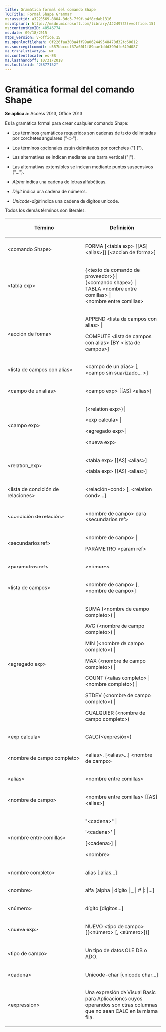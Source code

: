 ```yaml
---
title: Gramática formal del comando Shape
TOCTitle: Formal Shape Grammar
ms:assetid: a3220569-8804-3dc3-7f9f-b4f8cdab1316
ms:mtpsurl: https://msdn.microsoft.com/library/JJ249752(v=office.15)
ms:contentKeyID: 48546774
ms.date: 09/18/2015
mtps_version: v=office.15
ms.openlocfilehash: 0f226faa303a4ff99a062449548478d32fc60612
ms.sourcegitcommit: c557bbcccf37a6011f89aae1ddd399dfe549d087
ms.translationtype: MT
ms.contentlocale: es-ES
ms.lasthandoff: 10/31/2018
ms.locfileid: "25877152"
---
```

# <a name="formal-shape-grammar"></a>Gramática formal del comando Shape


**Se aplica a**: Access 2013, Office 2013

Es la gramática formal para crear cualquier comando Shape:

  - Los términos gramáticos requeridos son cadenas de texto delimitadas por corchetes angulares ("\<\>").

  - Los términos opcionales están delimitados por corchetes ("\[ \]").

  - Las alternativas se indican mediante una barra vertical ("|").

  - Las alternativas extensibles se indican mediante puntos suspensivos ("...").

  - *Alpha* indica una cadena de letras alfabéticas.

  - *Digit* indica una cadena de números.

  - *Unicode-digit* indica una cadena de dígitos unicode.

Todos los demás términos son literales.

<table>
<colgroup>
<col style="width: 50%" />
<col style="width: 50%" />
</colgroup>
<thead>
<tr class="header">
<th><p>Término</p></th>
<th><p>Definición</p></th>
</tr>
</thead>
<tbody>
<tr class="odd">
<td><p>&lt;comando Shape&gt;</p></td>
<td><p>FORMA [&lt;tabla exp&gt; [[AS] &lt;alias&gt;]] [&lt;acción de forma&gt;]</p></td>
</tr>
<tr class="even">
<td><p>&lt;tabla exp&gt;</p></td>
<td><p>{&lt;texto de comando de proveedor&gt;} |<br />
(&lt;comando shape&gt;) |<br />
TABLA &lt;nombre entre comillas&gt; |<br />
&lt;nombre entre comillas&gt;</p></td>
</tr>
<tr class="odd">
<td><p>&lt;acción de forma&gt;</p></td>
<td><p>APPEND &lt;lista de campos con alias&gt; |</p>
<p>COMPUTE &lt;lista de campos con alias&gt; [BY &lt;lista de campos&gt;]</p></td>
</tr>
<tr class="even">
<td><p>&lt;lista de campos con alias&gt;</p></td>
<td><p>&lt;campo de un alias&gt; [, &lt;campo sin suavizado... &gt;]</p></td>
</tr>
<tr class="odd">
<td><p>&lt;campo de un alias&gt;</p></td>
<td><p>&lt;campo exp&gt; [[AS] &lt;alias&gt;]</p></td>
</tr>
<tr class="even">
<td><p>&lt;campo exp&gt;</p></td>
<td><p>(&lt;relation exp&gt;) |</p>
<p>&lt;exp calcula&gt; |</p>
<p>&lt;agregado exp&gt; |</p>
<p>&lt;nueva exp&gt;</p></td>
</tr>
<tr class="odd">
<td><p>&lt;relation_exp&gt;</p></td>
<td><p>&lt;tabla exp&gt; [[AS] &lt;alias&gt;]</p>
<p>&lt;tabla exp&gt; [[AS] &lt;alias&gt;]</p></td>
</tr>
<tr class="even">
<td><p>&lt;lista de condición de relaciones&gt;</p></td>
<td><p>&lt;relación-cond&gt; [, &lt;relation cond&gt;...]</p></td>
</tr>
<tr class="odd">
<td><p>&lt;condición de relación&gt;</p></td>
<td><p>&lt;nombre de campo&gt; para &lt;secundarios ref&gt;</p></td>
</tr>
<tr class="even">
<td><p>&lt;secundarios ref&gt;</p></td>
<td><p>&lt;nombre de campo&gt; |</p>
<p>PARÁMETRO &lt;param ref&gt;</p></td>
</tr>
<tr class="odd">
<td><p>&lt;parámetros ref&gt;</p></td>
<td><p>&lt;número&gt;</p></td>
</tr>
<tr class="even">
<td><p>&lt;lista de campos&gt;</p></td>
<td><p>&lt;nombre de campo&gt; [, &lt;nombre de campo&gt;]</p></td>
</tr>
<tr class="odd">
<td><p>&lt;agregado exp&gt;</p></td>
<td><p>SUMA (&lt;nombre de campo completo&gt;) |</p>
<p>AVG (&lt;nombre de campo completo&gt;) |</p>
<p>MIN (&lt;nombre de campo completo&gt;) |</p>
<p>MAX (&lt;nombre de campo completo&gt;) |</p>
<p>COUNT (&lt;alias completo&gt; | &lt;nombre completo&gt;) |</p>
<p>STDEV (&lt;nombre de campo completo&gt;) |</p>
<p>CUALQUIER (&lt;nombre de campo completo&gt;)</p></td>
</tr>
<tr class="even">
<td><p>&lt;exp calcula&gt;</p></td>
<td><p>CALC(&lt;expresión&gt;)</p></td>
</tr>
<tr class="odd">
<td><p>&lt;nombre de campo completo&gt;</p></td>
<td><p>&lt;alias&gt;. [&lt;alias&gt;...] &lt;nombre de campo&gt;</p></td>
</tr>
<tr class="even">
<td><p>&lt;alias&gt;</p></td>
<td><p>&lt;nombre entre comillas&gt;</p></td>
</tr>
<tr class="odd">
<td><p>&lt;nombre de campo&gt;</p></td>
<td><p>&lt;nombre entre comillas&gt; [[AS] &lt;alias&gt;]</p></td>
</tr>
<tr class="even">
<td><p>&lt;nombre entre comillas&gt;</p></td>
<td><p>&quot;&lt;cadena&gt;&quot; |</p>
<p>'&lt;cadena&gt;' |</p>
<p>[&lt;cadena&gt;] |</p>
<p>&lt;nombre&gt;</p></td>
</tr>
<tr class="odd">
<td><p>&lt;nombre completo&gt;</p></td>
<td><p>alias [.alias...]</p></td>
</tr>
<tr class="even">
<td><p>&lt;nombre&gt;</p></td>
<td><p>alfa [alpha | dígito | _ | # |: |...]</p></td>
</tr>
<tr class="odd">
<td><p>&lt;número&gt;</p></td>
<td><p>dígito [dígitos...]</p></td>
</tr>
<tr class="even">
<td><p>&lt;nueva exp&gt;</p></td>
<td><p>NUEVO &lt;tipo de campo&gt; [(&lt;número&gt; [, &lt;número&gt;])]</p></td>
</tr>
<tr class="odd">
<td><p>&lt;tipo de campo&gt;</p></td>
<td><p>Un tipo de datos OLE DB o ADO.</p></td>
</tr>
<tr class="even">
<td><p>&lt;cadena&gt;</p></td>
<td><p>Unicode-char [unicode char...]</p></td>
</tr>
<tr class="odd">
<td><p>&lt;expression&gt;</p></td>
<td><p>Una expresión de Visual Basic para Aplicaciones cuyos operandos son otras columnas que no sean CALC en la misma fila.</p></td>
</tr>
</tbody>
</table>

